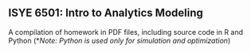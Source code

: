 ## ISYE 6501: Intro to Analytics Modeling
A compilation of homework in PDF files, including source code in R and Python (**Note: Python is used only for simulation and optimization*)

